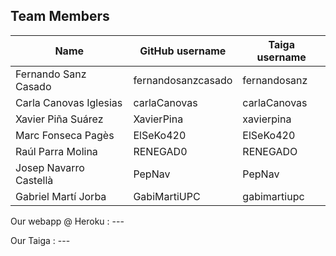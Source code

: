 ## Team Members
| Name | GitHub username | Taiga username |
| --- | --- | --- |
| Fernando Sanz Casado | fernandosanzcasado | fernandosanz |
| Carla Canovas Iglesias | carlaCanovas | carlaCanovas | 
| Xavier Piña Suárez | XavierPina | xavierpina |
| Marc Fonseca Pagès | ElSeKo420 | ElSeKo420 |
| Raúl Parra Molina | RENEGAD0 | RENEGADO |
| Josep Navarro Castellà | PepNav | PepNav |
| Gabriel Martí Jorba | GabiMartiUPC | gabimartiupc |

Our webapp @ Heroku : ---

Our Taiga : ---
